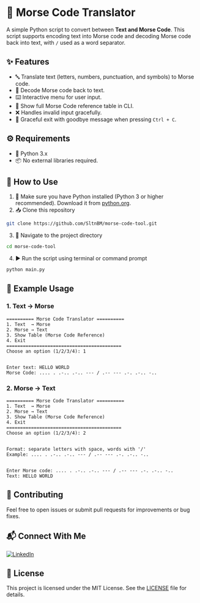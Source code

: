 # 🔡 Morse Code Translator
A simple Python script to convert between **Text and Morse Code**.
This script supports encoding text into Morse code and decoding Morse code back into text, with `/` used as a word separator.

## ✨ Features
- 🔤 Translate text (letters, numbers, punctuation, and symbols) to Morse code.
- 📡 Decode Morse code back to text.
- ⌨️ Interactive menu for user input.
- 📖 Show full Morse Code reference table in CLI.
- ❌ Handles invalid input gracefully.
- 👋 Graceful exit with goodbye message when pressing `Ctrl + C`.

## ⚙️ Requirements
- 🐍 Python 3.x
- 📦 No external libraries required.

## 🚀 How to Use
1. 🐍 Make sure you have Python installed (Python 3 or higher recommended). Download it from [python.org](https://www.python.org/downloads/).
2. 📥 Clone this repository
```bash
git clone https://github.com/SltnBM/morse-code-tool.git
```
3. 📂 Navigate to the project directory
```bash
cd morse-code-tool
```
4. ▶️ Run the script using terminal or command prompt
```bash
python main.py
```

## 📝 Example Usage
### 1. Text → Morse
```plaintext
========== Morse Code Translator ==========
1. Text  → Morse
2. Morse → Text
3. Show Table (Morse Code Reference)
4. Exit
==========================================
Choose an option (1/2/3/4): 1


Enter text: HELLO WORLD
Morse Code: .... . .-.. .-.. --- / .-- --- .-. .-.. -..
```

### 2. Morse → Text
```plaintext
========== Morse Code Translator ==========
1. Text  → Morse
2. Morse → Text
3. Show Table (Morse Code Reference)
4. Exit
==========================================
Choose an option (1/2/3/4): 2


Format: separate letters with space, words with '/'
Example: .... . .-.. .-.. --- / .-- --- .-. .-.. -..


Enter Morse code: .... . .-.. .-.. --- / .-- --- .-. .-.. -..
Text: HELLO WORLD
```

## 🤝 Contributing
Feel free to open issues or submit pull requests for improvements or bug fixes.

## 📬 Connect With Me
[![LinkedIn](https://img.shields.io/badge/LinkedIn-Sultan%20Badra-blue?logo=linkedin\&logoColor=white\&style=flat-square)](https://www.linkedin.com/in/sultan-badra)

## 📄 License
This project is licensed under the MIT License. See the [LICENSE](./LICENSE) file for details.
